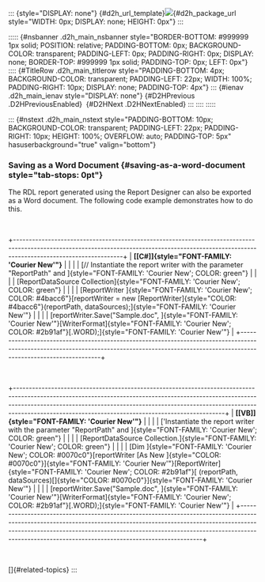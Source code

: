 ::: {style="DISPLAY: none"}
[](ms-xhelp:///?Id=d2h_url_template){#d2h_url_template}![](!package_url!){#d2h_package_url style="WIDTH: 0px; DISPLAY: none; HEIGHT: 0px"}
:::

::::: {#nsbanner .d2h_main_nsbanner style="BORDER-BOTTOM: #999999 1px solid; POSITION: relative; PADDING-BOTTOM: 0px; BACKGROUND-COLOR: transparent; PADDING-LEFT: 0px; PADDING-RIGHT: 0px; DISPLAY: none; BORDER-TOP: #999999 1px solid; PADDING-TOP: 0px; LEFT: 0px"}
:::: {#TitleRow .d2h_main_titlerow style="PADDING-BOTTOM: 4px; BACKGROUND-COLOR: transparent; PADDING-LEFT: 22px; WIDTH: 100%; PADDING-RIGHT: 10px; DISPLAY: none; PADDING-TOP: 4px"}
::: {#ienav .d2h_main_ienav style="DISPLAY: none"}
[](ms-xhelp:///?Id=a35adfd5-1dc0-4263-8699-ff34f7520ceb){#D2HPrevious .D2HPreviousEnabled}  [](ms-xhelp:///?Id=a038856f-eeca-483b-b560-66ebfbd5daa3){#D2HNext .D2HNextEnabled}
:::
::::
:::::

::: {#nstext .d2h_main_nstext style="PADDING-BOTTOM: 10px; BACKGROUND-COLOR: transparent; PADDING-LEFT: 22px; PADDING-RIGHT: 10px; HEIGHT: 100%; OVERFLOW: auto; PADDING-TOP: 5px" hasuserbackground="true" valign="bottom"}
### Saving as a Word Document {#saving-as-a-word-document style="tab-stops: 0pt"}

The RDL report generated using the Report Designer can also be exported as a Word document. The following code example demonstrates how to do this.

 

+----------------------------------------------------------------------------------------------------------------------------------------------------------------------------------------------+
| **[\[C#\]]{style="FONT-FAMILY: 'Courier New'"}**                                                                                                                                             |
|                                                                                                                                                                                              |
| [// Instantiate the report writer with the parameter \"ReportPath\" and ]{style="FONT-FAMILY: 'Courier New'; COLOR: green"}                                                                  |
|                                                                                                                                                                                              |
| [ReportDataSource Collection]{style="FONT-FAMILY: 'Courier New'; COLOR: green"}                                                                                                              |
|                                                                                                                                                                                              |
| [ReportWriter ]{style="FONT-FAMILY: 'Courier New'; COLOR: #4bacc6"}[reportWriter = new [ReportWriter]{style="COLOR: #4bacc6"}(reportPath, dataSources);]{style="FONT-FAMILY: 'Courier New'"} |
|                                                                                                                                                                                              |
| [reportWriter.Save(\"Sample.doc\", ]{style="FONT-FAMILY: 'Courier New'"}[WriterFormat]{style="FONT-FAMILY: 'Courier New'; COLOR: #2b91af"}[.WORD);]{style="FONT-FAMILY: 'Courier New'"}      |
+----------------------------------------------------------------------------------------------------------------------------------------------------------------------------------------------+

 

+------------------------------------------------------------------------------------------------------------------------------------------------------------------------------------------------------------------------------------------------------------------------------------------------------------+
| **[\[VB\]]{style="FONT-FAMILY: 'Courier New'"}**                                                                                                                                                                                                                                                           |
|                                                                                                                                                                                                                                                                                                            |
| [\'Instantiate the report writer with the parameter \"ReportPath\" and ]{style="FONT-FAMILY: 'Courier New'; COLOR: green"}                                                                                                                                                                                 |
|                                                                                                                                                                                                                                                                                                            |
| [ReportDataSource Collection.]{style="FONT-FAMILY: 'Courier New'; COLOR: green"}                                                                                                                                                                                                                           |
|                                                                                                                                                                                                                                                                                                            |
| [Dim ]{style="FONT-FAMILY: 'Courier New'; COLOR: #0070c0"}[reportWriter [As New ]{style="COLOR: #0070c0"}]{style="FONT-FAMILY: 'Courier New'"}[ReportWriter]{style="FONT-FAMILY: 'Courier New'; COLOR: #2b91af"}[ (reportPath, dataSources)[]{style="COLOR: #0070c0"}]{style="FONT-FAMILY: 'Courier New'"} |
|                                                                                                                                                                                                                                                                                                            |
| [reportWriter.Save(\"Sample.doc\", ]{style="FONT-FAMILY: 'Courier New'"}[WriterFormat]{style="FONT-FAMILY: 'Courier New'; COLOR: #2b91af"}[.WORD);]{style="FONT-FAMILY: 'Courier New'"}                                                                                                                    |
+------------------------------------------------------------------------------------------------------------------------------------------------------------------------------------------------------------------------------------------------------------------------------------------------------------+

 

[]{#related-topics}
:::
